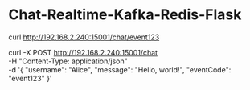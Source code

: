 # Chat-Realtime-Kafka-Redis-Flask
curl http://192.168.2.240:15001/chat/event123


curl -X POST http://192.168.2.240:15001/chat \
                   -H "Content-Type: application/json" \
                   -d '{
                 "username": "Alice",
                 "message": "Hello, world!",
                 "eventCode": "event123"
               }'
